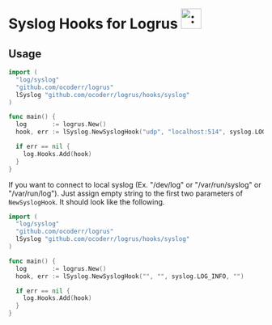# Syslog Hooks for Logrus <img src="http://i.imgur.com/hTeVwmJ.png" width="40" height="40" alt=":walrus:" class="emoji" title=":walrus:"/>

## Usage

```go
import (
  "log/syslog"
  "github.com/ocoderr/logrus"
  lSyslog "github.com/ocoderr/logrus/hooks/syslog"
)

func main() {
  log       := logrus.New()
  hook, err := lSyslog.NewSyslogHook("udp", "localhost:514", syslog.LOG_INFO, "")

  if err == nil {
    log.Hooks.Add(hook)
  }
}
```

If you want to connect to local syslog (Ex. "/dev/log" or "/var/run/syslog" or "/var/run/log"). Just assign empty string to the first two parameters of `NewSyslogHook`. It should look like the following.

```go
import (
  "log/syslog"
  "github.com/ocoderr/logrus"
  lSyslog "github.com/ocoderr/logrus/hooks/syslog"
)

func main() {
  log       := logrus.New()
  hook, err := lSyslog.NewSyslogHook("", "", syslog.LOG_INFO, "")

  if err == nil {
    log.Hooks.Add(hook)
  }
}
```
